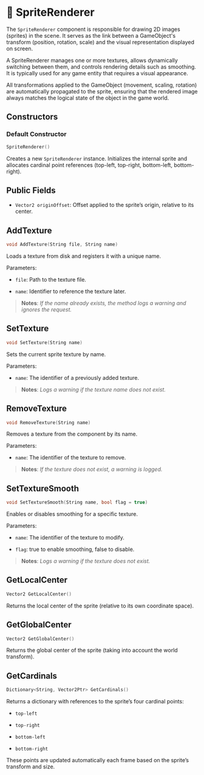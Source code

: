 # 🧩 SpriteRenderer

The ```SpriteRenderer``` component is responsible for drawing 2D images (sprites) in the scene. It serves as the link between a GameObject's transform (position, rotation, scale) and the visual representation displayed on screen.

A SpriteRenderer manages one or more textures, allows dynamically switching between them, and controls rendering details such as smoothing. It is typically used for any game entity that requires a visual appearance.

All transformations applied to the GameObject (movement, scaling, rotation) are automatically propagated to the sprite, ensuring that the rendered image always matches the logical state of the object in the game world.

## Constructors

### Default Constructor
```cpp
SpriteRenderer()
```
Creates a new ```SpriteRenderer``` instance. Initializes the internal sprite and allocates cardinal point references (top-left, top-right, bottom-left, bottom-right).

## Public Fields

* ```Vector2 originOffset```: Offset applied to the sprite’s origin, relative to its center.

## AddTexture
```cpp
void AddTexture(String file, String name)
```

Loads a texture from disk and registers it with a unique name.

Parameters:

* ```file```: Path to the texture file.

* ```name```: Identifier to reference the texture later.

> __Notes__: _If the name already exists, the method logs a warning and ignores the request._

## SetTexture
```cpp
void SetTexture(String name)
```
Sets the current sprite texture by name.

Parameters:

* ```name```: The identifier of a previously added texture.

>__Notes__: _Logs a warning if the texture name does not exist._

## RemoveTexture
```cpp
void RemoveTexture(String name)
```

Removes a texture from the component by its name.

Parameters:

* ```name```: The identifier of the texture to remove.

> __Notes__: _If the texture does not exist, a warning is logged._

## SetTextureSmooth
```cpp
void SetTextureSmooth(String name, bool flag = true)
```

Enables or disables smoothing for a specific texture.

Parameters:

* ```name```: The identifier of the texture to modify.

* ```flag```: true to enable smoothing, false to disable.

> __Notes__: _Logs a warning if the texture does not exist._

## GetLocalCenter
```cpp
Vector2 GetLocalCenter()
```

Returns the local center of the sprite (relative to its own coordinate space).

## GetGlobalCenter
```cpp
Vector2 GetGlobalCenter()
```

Returns the global center of the sprite (taking into account the world transform).

## GetCardinals
```cpp
Dictionary<String, Vector2Ptr> GetCardinals()
```

Returns a dictionary with references to the sprite’s four cardinal points:

* ```top-left```

* ```top-right```

* ```bottom-left```

* ```bottom-right```

These points are updated automatically each frame based on the sprite’s transform and size.